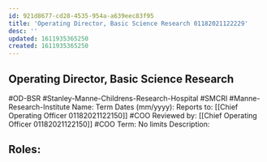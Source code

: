 ```yaml
---
id: 921d8677-cd28-4535-954a-a639eec83f95
title: 'Operating Director, Basic Science Research 01182021122229'
desc: ''
updated: 1611935365250
created: 1611935365250
---
```

## Operating Director, Basic Science Research

\#OD-BSR #Stanley-Manne-Childrens-Research-Hospital #SMCRI #Manne-Research-Institute 
Name:
Term Dates (mm/yyyy):
Reports to: [[Chief Operating Officer 01182021122150]] #COO 
Reviewed by: [[Chief Operating Officer 01182021122150]] #COO 
Term: No limits
Description: 

## Roles:

